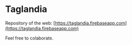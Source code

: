# Taglandia
Repository of the web: [https://taglandia.firebaseapp.com](https://taglandia.firebaseapp.com)

Feel free to colaborate.
